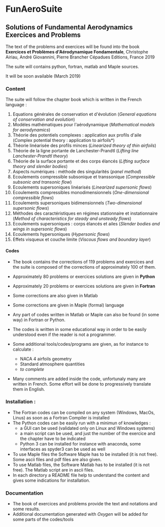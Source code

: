 # FunAeroSuite
## Solutions of Fundamental Aerodynamics Exercices and Problems

The text of the problems and exercices will be found into the book
**Exercices et Problèmes d'Aérodynamique Fondamentale**,
Christophe Airiau, André Giovannini, Pierre Brancher
Cépadues Editions, France
2019

The suite will contains python, fortran, matlab and Maple sources.

It will be soon available (March 2019)

### Content
The suite will follow the chapter book which is written in the French language :
1. Equations générales de conservation et d'évolution (*General equations of conservation and evolution*) 
2. Modèles mathématiques pour l'aérodynamique (*Mathematical models for aerodynamics*)  
3. Théorie des potentiels complexes : application aux profils d'aile (*Com*plex potential theory : application to airfoils*) 
4. Théorie linéarisée des profils minces  (*Linearized theory of thin airfoils*) 
5. Théorie de la ligne portante de Lanchester-Prandtl (*Lifting line Lanchester-Prandtl theory*)
6. Théorie de la surface portante et des corps élancés (*Lifting surface theory and slender bodies*) 
7. Aspects numériques : méthode des singularités (*panel method*)
8. Ecoulements compressible subsonique et transsonique (*Compressible subsonic and transonic flow*)
9. Ecoulements supersoniques linéarisés (*Linearized supersonic flows*)
10. Ecoulements compressibles monodimensionnels (*One-dimensional compressible flows*)
11. Ecoulements supersoniques bidimensionnels (*Two-dimensional supersonic flows*)
12. Méthodes des caractéristiques en régimes stationnaire et instationnaire (*Method of characteristics for steady and unsteady flows*)
13. Ecoulements supersoniques : corps élancés et ailes (*Slender bodies and wings in supersonic flows*)
14. Ecoulements hypersoniques (*Hypersonic flows*)
15. Effets visqueux et couche limite (*Viscous flows and boundary layer*)

#### Codes
* The book contains the corrections of 119 problems and exercices and the suite is composed of the corrections of approximately 100 of them.

* Approximately 80 problems or exercices solutions are given in **Python**
* Approximately 20 problems or exercices solutions are given in **Fortran**
* Some corrections are also given in Matlab 
* Some corrections are given in Maple (formal) language
* Any part of codes written in Matlab or Maple can also be found (in some way) in Fortran or Python.
* The codes is written in some educational way in order to be easily understood even if the reader is not a programmer.
* Some additional tools/codes/programs are given, as for instance to calculate :
   * NACA 4 airfoils geometry
   * Standard atmosphere quantities
   * *to complete*
 * Many comments are added inside the code, unfortunaly many are written in French. Some effort will be done to progressively translate them in English.

### Installation :
* The Fortran codes can be compiled on any system (Windows, MacOs, Linus) as soon as a Fortran Compiler is installed
* The Python codes can be easily run with a minimun of knowledges :
    * a GUI can be used (validated only on Linux and Windows systems)
    * a main script can be used, and just the number of the exercice and the chapter have to be indicated
    * Python 3 can be installed for instance with anaconda, some interfaces as spyder3 can be used as well
* To use Maple files the Software Maple has to be installed (it is not free). Some ascii files and pdf files are also given.
* To use Matlab files, the Software Matlab has to be installed (it is not free). The Matlab script are in ascii files.
* In each directory a README file help to understand the content and gives some indications for installation.

### Documentation
* The book of exercices and problems provide the text and notations and some results.
* Additional documentation generated with _Oxygen_ will be added for some parts of the codes/tools
